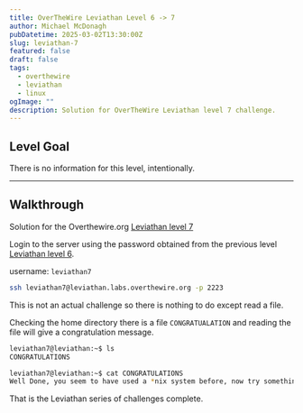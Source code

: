 ```yaml
---
title: OverTheWire Leviathan Level 6 -> 7
author: Michael McDonagh
pubDatetime: 2025-03-02T13:30:00Z
slug: leviathan-7
featured: false
draft: false
tags:
  - overthewire
  - leviathan
  - linux
ogImage: ""
description: Solution for OverTheWire Leviathan level 7 challenge.
---
```

## Level Goal  

There is no information for this level, intentionally.

---

## Walkthrough  

Solution for the Overthewire.org [Leviathan level 7](https://overthewire.org/wargames/leviathan/leviathan7.html)

Login to the server using the password obtained from the previous level [Leviathan level 6](/posts/overthewire/leviathan-6).  

username: `leviathan7`  

```bash
ssh leviathan7@leviathan.labs.overthewire.org -p 2223
```

This is not an actual challenge so there is nothing to do except read a file.

Checking the home directory there is a file `CONGRATUALATION` and reading the file will give a congratulation message.

```bash
leviathan7@leviathan:~$ ls
CONGRATULATIONS

leviathan7@leviathan:~$ cat CONGRATULATIONS 
Well Done, you seem to have used a *nix system before, now try something more serious.
```

That is the Leviathan series of challenges complete.
